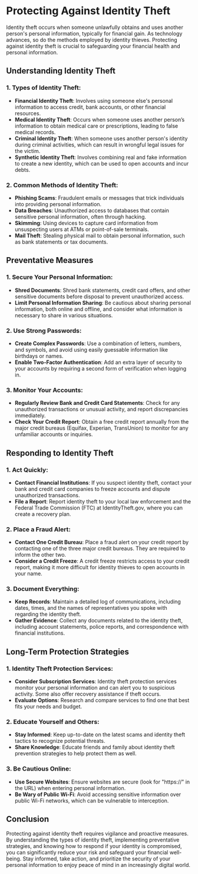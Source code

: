 # Protecting Against Identity Theft

Identity theft occurs when someone unlawfully obtains and uses another person's personal information, typically for financial gain. As technology advances, so do the methods employed by identity thieves. Protecting against identity theft is crucial to safeguarding your financial health and personal information.

## Understanding Identity Theft

### 1. **Types of Identity Theft**:
   - **Financial Identity Theft**: Involves using someone else's personal information to access credit, bank accounts, or other financial resources.
   - **Medical Identity Theft**: Occurs when someone uses another person’s information to obtain medical care or prescriptions, leading to false medical records.
   - **Criminal Identity Theft**: When someone uses another person's identity during criminal activities, which can result in wrongful legal issues for the victim.
   - **Synthetic Identity Theft**: Involves combining real and fake information to create a new identity, which can be used to open accounts and incur debts.

### 2. **Common Methods of Identity Theft**:
   - **Phishing Scams**: Fraudulent emails or messages that trick individuals into providing personal information.
   - **Data Breaches**: Unauthorized access to databases that contain sensitive personal information, often through hacking.
   - **Skimming**: Using devices to capture card information from unsuspecting users at ATMs or point-of-sale terminals.
   - **Mail Theft**: Stealing physical mail to obtain personal information, such as bank statements or tax documents.

## Preventative Measures

### 1. **Secure Your Personal Information**:
   - **Shred Documents**: Shred bank statements, credit card offers, and other sensitive documents before disposal to prevent unauthorized access.
   - **Limit Personal Information Sharing**: Be cautious about sharing personal information, both online and offline, and consider what information is necessary to share in various situations.

### 2. **Use Strong Passwords**:
   - **Create Complex Passwords**: Use a combination of letters, numbers, and symbols, and avoid using easily guessable information like birthdays or names.
   - **Enable Two-Factor Authentication**: Add an extra layer of security to your accounts by requiring a second form of verification when logging in.

### 3. **Monitor Your Accounts**:
   - **Regularly Review Bank and Credit Card Statements**: Check for any unauthorized transactions or unusual activity, and report discrepancies immediately.
   - **Check Your Credit Report**: Obtain a free credit report annually from the major credit bureaus (Equifax, Experian, TransUnion) to monitor for any unfamiliar accounts or inquiries.

## Responding to Identity Theft

### 1. **Act Quickly**:
   - **Contact Financial Institutions**: If you suspect identity theft, contact your bank and credit card companies to freeze accounts and dispute unauthorized transactions.
   - **File a Report**: Report identity theft to your local law enforcement and the Federal Trade Commission (FTC) at IdentityTheft.gov, where you can create a recovery plan.

### 2. **Place a Fraud Alert**:
   - **Contact One Credit Bureau**: Place a fraud alert on your credit report by contacting one of the three major credit bureaus. They are required to inform the other two.
   - **Consider a Credit Freeze**: A credit freeze restricts access to your credit report, making it more difficult for identity thieves to open accounts in your name.

### 3. **Document Everything**:
   - **Keep Records**: Maintain a detailed log of communications, including dates, times, and the names of representatives you spoke with regarding the identity theft.
   - **Gather Evidence**: Collect any documents related to the identity theft, including account statements, police reports, and correspondence with financial institutions.

## Long-Term Protection Strategies

### 1. **Identity Theft Protection Services**:
   - **Consider Subscription Services**: Identity theft protection services monitor your personal information and can alert you to suspicious activity. Some also offer recovery assistance if theft occurs.
   - **Evaluate Options**: Research and compare services to find one that best fits your needs and budget.

### 2. **Educate Yourself and Others**:
   - **Stay Informed**: Keep up-to-date on the latest scams and identity theft tactics to recognize potential threats.
   - **Share Knowledge**: Educate friends and family about identity theft prevention strategies to help protect them as well.

### 3. **Be Cautious Online**:
   - **Use Secure Websites**: Ensure websites are secure (look for "https://" in the URL) when entering personal information.
   - **Be Wary of Public Wi-Fi**: Avoid accessing sensitive information over public Wi-Fi networks, which can be vulnerable to interception.

## Conclusion

Protecting against identity theft requires vigilance and proactive measures. By understanding the types of identity theft, implementing preventative strategies, and knowing how to respond if your identity is compromised, you can significantly reduce your risk and safeguard your financial well-being. Stay informed, take action, and prioritize the security of your personal information to enjoy peace of mind in an increasingly digital world.